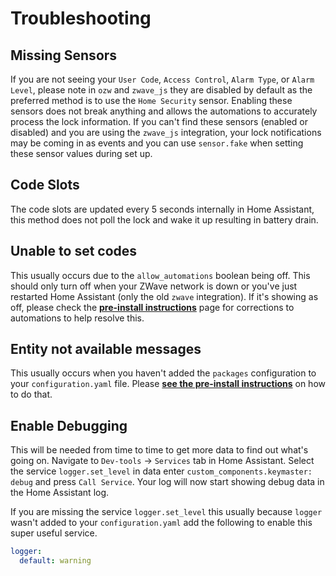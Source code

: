 # Troubleshooting

## Missing Sensors
If you are not seeing your `User Code`, `Access Control`, `Alarm Type`, or `Alarm Level`, please note in `ozw` and `zwave_js` they are disabled by default as the preferred method is to use the `Home Security` sensor. Enabling these sensors does not break anything and allows the automations to accurately process the lock information. If you can't find these sensors (enabled or disabled) and you are using the `zwave_js` integration, your lock notifications may be coming in as events and you can use `sensor.fake` when setting these sensor values during set up.

## Code Slots
The code slots are updated every 5 seconds internally in Home Assistant, this method does not poll the lock and wake it up resulting in battery drain.

## Unable to set codes
This usually occurs due to the `allow_automations` boolean being off. This should only turn off when your ZWave network is down or you've just restarted Home Assistant (only the old `zwave` integration). If it's showing as off, please check the [**pre-install instructions**](https://github.com/FutureTense/keymaster/wiki/Pre-Installation-Steps-(IMPORTANT)) page for corrections to automations to help resolve this.

## Entity not available messages
This usually occurs when you haven't added the `packages` configuration to your `configuration.yaml` file. Please [**see the pre-install instructions**](https://github.com/FutureTense/keymaster/wiki/Pre-Installation-Steps-(IMPORTANT)) on how to do that.

## Enable Debugging
This will be needed from time to time to get more data to find out what's going on. Navigate to `Dev-tools` -> `Services` tab in Home Assistant.
Select the service `logger.set_level` in data enter `custom_components.keymaster: debug` and press `Call Service`.
Your log will now start showing debug data in the Home Assistant log.

If you are missing the service `logger.set_level` this usually because `logger` wasn't added to your `configuration.yaml` add the following to enable this super useful service.

```yaml
logger:
  default: warning
```